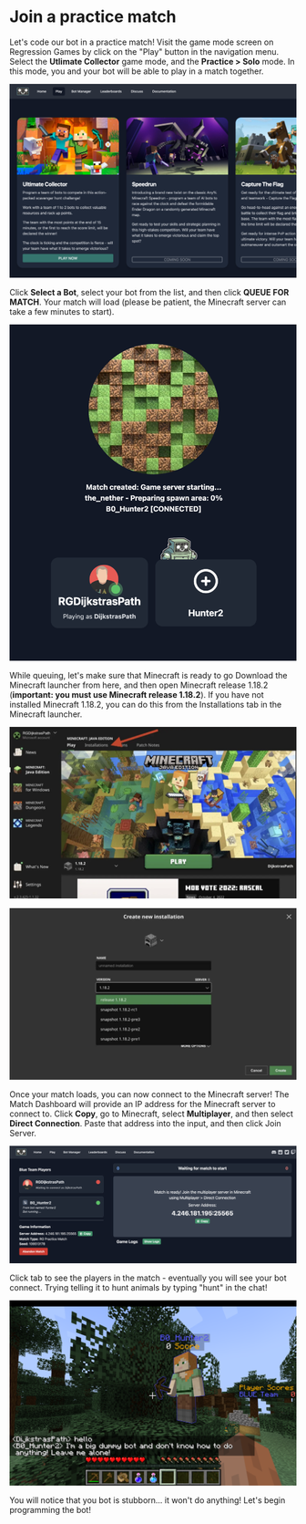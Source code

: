 # Join a practice match

Let's code our bot in a practice match! Visit the game mode
screen on Regression Games by click on the "Play" button in
the navigation menu. Select the **Utlimate Collector** game
mode, and the **Practice > Solo** mode. In this mode, you and
your bot will be able to play in a match together.

![Game modes](images/game_modes.png)

Click **Select a Bot**, select your bot from the list, and
then click **QUEUE FOR MATCH**. Your match will load (please
be patient, the Minecraft server can take a few minutes to
start).

![Game modes](images/queue.png)

While queuing, let's make sure that Minecraft is ready to go
Download the Minecraft launcher from here, and then open Minecraft release 1.18.2
(**important: you must use Minecraft release 1.18.2**). If you have not
installed Minecraft 1.18.2, you can do this from the Installations tab in 
the Minecraft launcher.

![MC Launcher](images/mc_launcher.png)

![MC Version Selection (1.18.2)](images/mc_version.png)

Once your match loads, you can now connect to the Minecraft server!
The Match Dashboard will provide an IP address for the Minecraft server to
connect to. Click **Copy**, go to Minecraft, select **Multiplayer**,
and then select **Direct Connection**. Paste that address into the
input, and then click Join Server.

![Match dashboard](images/match_dashboard.png)

Click tab to see the players in the match - eventually you will see your bot
connect. Trying telling it to hunt animals by typing "hunt" in the chat!

![Match dashboard](images/dummy.png)

You will notice that you bot is stubborn... it won't do anything! Let's
begin programming the bot!